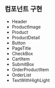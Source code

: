 ## 컴포넌트 구현
- Header
- ProductImage
- Product
- ProductDetail
- Button
- PageTitle
- CheckBox
- CartItem
- SubmitBox
- OrderProductItem
- OrderList
- TextWithHighLight
